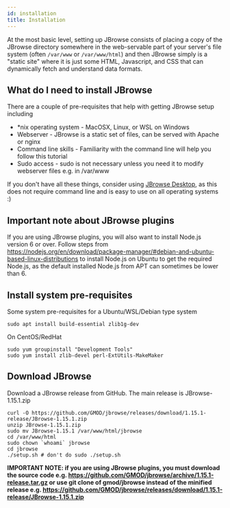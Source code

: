 ```yaml
---
id: installation
title: Installation
---
```


At the most basic level, setting up JBrowse consists of placing a copy of the JBrowse directory somewhere in the web-servable part of your server's file system (often `/var/www` or `/var/www/html`) and then JBrowse simply is a "static site" where it is just some HTML, Javascript, and CSS that can dynamically fetch and understand data formats.


## What do I need to install JBrowse

There are a couple of pre-requisites that help with getting JBrowse setup including

- *nix operating system - MacOSX, Linux, or WSL on Windows
- Webserver - JBrowse is a static set of files, can be served with Apache or nginx
- Command line skills - Familiarity with the command line will help you follow this tutorial
- Sudo access - sudo is not necessary unless you need it to modify webserver files e.g. in /var/www

If you don't have all these things, consider using [JBrowse Desktop](jbrowse_desktop.html), as this does not require command line and is easy to use on all operating systems :)


## Important note about JBrowse plugins

If you are using  JBrowse plugins, you will also want to install Node.js version 6 or over. Follow steps from https://nodejs.org/en/download/package-manager/#debian-and-ubuntu-based-linux-distributions to install Node.js on Ubuntu to get the required Node.js, as the default installed Node.js from APT can sometimes be lower than 6.


## Install system pre-requisites

Some system pre-requisites for a Ubuntu/WSL/Debian type system

    sudo apt install build-essential zlib1g-dev

On CentOS/RedHat

    sudo yum groupinstall "Development Tools"
    sudo yum install zlib-devel perl-ExtUtils-MakeMaker

## Download JBrowse


Download a JBrowse release from GitHub. The main release is JBrowse-1.15.1.zip


    curl -O https://github.com/GMOD/jbrowse/releases/download/1.15.1-release/JBrowse-1.15.1.zip
    unzip JBrowse-1.15.1.zip
    sudo mv JBrowse-1.15.1 /var/www/html/jbrowse
    cd /var/www/html
    sudo chown `whoami` jbrowse
    cd jbrowse
    ./setup.sh # don't do sudo ./setup.sh



**IMPORTANT NOTE: if you are using JBrowse plugins, you must download the source code e.g. https://github.com/GMOD/jbrowse/archive/1.15.1-release.tar.gz or use git clone of gmod/jbrowse instead of the minified release e.g. https://github.com/GMOD/jbrowse/releases/download/1.15.1-release/JBrowse-1.15.1.zip**
